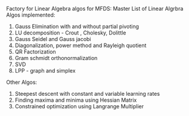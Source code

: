 Factory for Linear Algebra algos for MFDS:
Master List of Linear Algrbra Algos implemented:
1. Gauss Elimination with and without partial pivoting
2. LU decomposition -  Crout , Cholesky, Dolittle
3. Gauss Seidel and Gauss jacobi
4. Diagonalization, power method and Rayleigh quotient
5. QR Factorization
6. Gram schmidt orthonormalization
6. SVD
7. LPP - graph and simplex


Other Algos:
1. Steepest descent with constant and variable learning rates
2. Finding maxima and minima using Hessian Matrix
3. Constrained optimization using Langrange Multiplier



